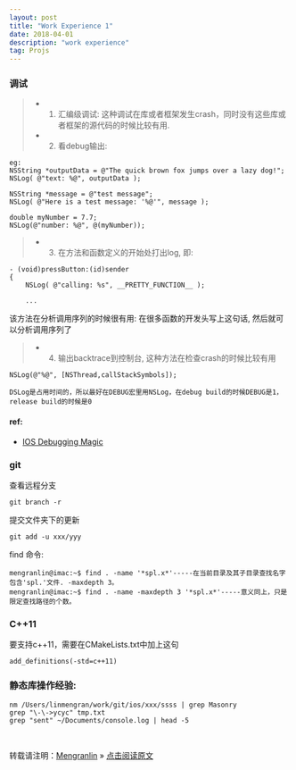 ```yaml
---
layout: post
title: "Work Experience 1"
date: 2018-04-01
description: "work experience"
tag: Projs
---
```


### 调试

>* 1. 汇编级调试: 这种调试在库或者框架发生crash，同时没有这些库或者框架的源代码的时候比较有用.
>* 2. 看debug输出:

```
eg:
NSString *outputData = @"The quick brown fox jumps over a lazy dog!";
NSLog( @"text: %@", outputData );

NSString *message = @"test message";
NSLog( @"Here is a test message: '%@'", message );

double myNumber = 7.7;
NSLog(@"number: %@", @(myNumber));
```

>* 3. 在方法和函数定义的开始处打出log, 即:

```
- (void)pressButton:(id)sender
{
    NSLog( @"calling: %s", __PRETTY_FUNCTION__ );

    ...
```

该方法在分析调用序列的时候很有用: 在很多函数的开发头写上这句话, 然后就可以分析调用序列了

>* 4. 输出backtrace到控制台, 这种方法在检查crash的时候比较有用

```
NSLog(@"%@", [NSThread,callStackSymbols]);

DSLog是占用时间的，所以最好在DEBUG宏里用NSLog，在debug build的时候DEBUG是1，release build的时候是0
```

#### ref:

- [IOS Debugging Magic](https://developer.apple.com/library/content/technotes/tn2239/_index.html#//apple_ref/doc/uid/DTS40010638)

### git

查看远程分支

    git branch -r

提交文件夹下的更新

    git add -u xxx/yyy 

find 命令:

```
mengranlin@imac:~$ find . -name '*spl.x*'-----在当前目录及其子目录查找名字包含'spl.'文件. -maxdepth 3。
mengranlin@imac:~$ find . -name -maxdepth 3 '*spl.x*'-----意义同上，只是限定查找路径的个数。
```

### C++11

要支持c++11，需要在CMakeLists.txt中加上这句

    add_definitions(-std=c++11)

### 静态库操作经验:

    nm /Users/linmengran/work/git/ios/xxx/ssss | grep Masonry
    grep "\-\->ycyc" tmp.txt
    grep "sent" ~/Documents/console.log | head -5

<br>

转载请注明：[Mengranlin](https://lmrshare.github.io) » [点击阅读原文](https://lmrshare.github.io/2015/09/iOS9_Note/) 
